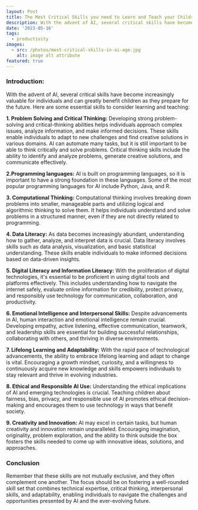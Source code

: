 ```yaml
---
layout: Post
title: The Most Critical Skills you need to Learn and Teach your Children in the AI age.
description: With the advent of AI, several critical skills have become increasingly valuable for individuals and can greatly benefit children as they prepare for the future.
date: '2023-05-16'
tags:
  - productivity
images:
  - src: /photos/most-critical-skills-in-ai-age.jpg
    alt: image alt attribute
featured: true
---
```


### Introduction:

With the advent of AI, several critical skills have become increasingly valuable for individuals and can greatly benefit children as they prepare for the future. Here are some essential skills to consider learning and teaching:

**1. Problem Solving and Critical Thinking:** Developing strong problem-solving and critical-thinking abilities helps individuals approach complex issues, analyze information, and make informed decisions. These skills enable individuals to adapt to new challenges and find creative solutions in various domains. AI can automate many tasks, but it is still important to be able to think critically and solve problems. Critical thinking skills include the ability to identify and analyze problems, generate creative solutions, and communicate effectively.

**2.Programming languages:** AI is built on programming languages, so it is important to have a strong foundation in these languages. Some of the most popular programming languages for AI include Python, Java, and R.

**3. Computational Thinking:** Computational thinking involves breaking down problems into smaller, manageable parts and utilizing logical and algorithmic thinking to solve them. It helps individuals understand and solve problems in a structured manner, even if they are not directly related to programming.

**4. Data Literacy:** As data becomes increasingly abundant, understanding how to gather, analyze, and interpret data is crucial. Data literacy involves skills such as data analysis, visualization, and basic statistical understanding. These skills enable individuals to make informed decisions based on data-driven insights.

**5. Digital Literacy and Information Literacy:** With the proliferation of digital technologies, it's essential to be proficient in using digital tools and platforms effectively. This includes understanding how to navigate the internet safely, evaluate online information for credibility, protect privacy, and responsibly use technology for communication, collaboration, and productivity.

**6. Emotional Intelligence and Interpersonal Skills:** Despite advancements in AI, human interaction and emotional intelligence remain crucial. Developing empathy, active listening, effective communication, teamwork, and leadership skills are essential for building successful relationships, collaborating with others, and thriving in diverse environments.

**7. Lifelong Learning and Adaptability:** With the rapid pace of technological advancements, the ability to embrace lifelong learning and adapt to change is vital. Encouraging a growth mindset, curiosity, and a willingness to continuously acquire new knowledge and skills empowers individuals to stay relevant and thrive in evolving industries.

**8. Ethical and Responsible AI Use:** Understanding the ethical implications of AI and emerging technologies is crucial. Teaching children about fairness, bias, privacy, and responsible use of AI promotes ethical decision-making and encourages them to use technology in ways that benefit society.

**9. Creativity and Innovation:** AI may excel in certain tasks, but human creativity and innovation remain unparalleled. Encouraging imagination, originality, problem exploration, and the ability to think outside the box fosters the skills needed to come up with innovative ideas, solutions, and approaches.


### Conclusion

Remember that these skills are not mutually exclusive, and they often complement one another. The focus should be on fostering a well-rounded skill set that combines technical expertise, critical thinking, interpersonal skills, and adaptability, enabling individuals to navigate the challenges and opportunities presented by AI and the ever-evolving future.
